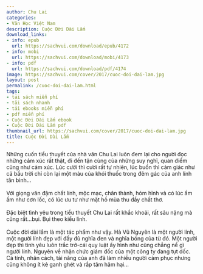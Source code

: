 ```yaml
---
author: Chu Lai
categories:
- Văn Học Việt Nam
description: Cuộc Đời Dài Lắm
download_links:
- info: epub
  url: https://sachvui.com/download/epub/4172
- info: mobi
  url: https://sachvui.com/download/mobi/4173
- info: pdf
  url: https://sachvui.com/download/pdf/4174
image: https://sachvui.com/cover/2017/cuoc-doi-dai-lam.jpg
layout: post
permalink: /cuoc-doi-dai-lam.html
tags:
- tải sách miễn phí
- tải sách nhanh
- tải ebooks miễn phí
- pdf miễn phí
- Cuộc Đời Dài Lắm ebook
- Cuộc Đời Dài Lắm pdf
thumbnail_url: https://sachvui.com/cover/2017/cuoc-doi-dai-lam.jpg
title: Cuộc Đời Dài Lắm
---
```


 <div class="item-desc text-justify"> <p>Những cuốn tiểu thuyết của nhà văn Chu Lai luôn đem lại cho người đọc những cảm xúc rất thật, đi đến tận cùng của những suy nghĩ, quan điểm cũng như cảm xúc. Lúc cười thì cười rất tự nhiên, lúc buồn thì cảm giác như cả bầu trời chỉ còn lại một màu của khói thuốc trong đêm gác của anh lính tân binh... <br><br>Với giọng văn đậm chất lính, mộc mạc, chân thành, hóm hỉnh và có lúc ầm ầm như cơn lốc, có lúc ưu tư như mặt hồ mùa thu đầy chất thơ. <br><br>Đặc biệt tình yêu trong tiểu thuyết Chu Lai rất khắc khoải, rất sâu nặng mà cũng rất...bụi. Bụi theo kiểu lính. <br><br>Cuộc đời dài lắm là một tác phẩm như vậy. Hà Vũ Nguyên là một người lính, một người lính đẹp với đầy đủ nghĩa đen và nghĩa bóng của từ đó. Một người đẹp thì tình yêu luôn trắc trở-cái quy luật ấy hình như cũng chẳng nể gì người lính. Nguyên về nhận chức giám đốc của một công ty đang tụt dốc. Cá tính, nhân cách, tài năng của anh đã làm nhiều người cảm phục nhưng cũng không ít kẻ ganh ghét và rắp tâm hãm hại…</p> </div>